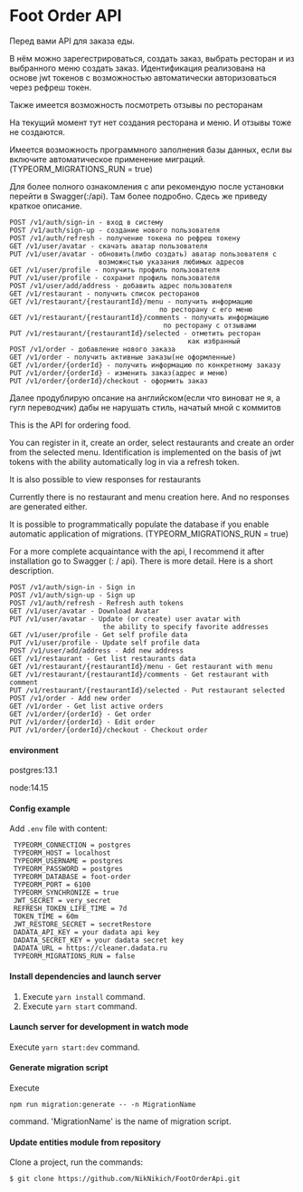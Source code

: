 # Foot Order API




Перед вами API для заказа еды.
 
В нём можно зарегестрироваться, 
создать заказ, выбрать ресторан и из выбранного меню создать заказ.
Идентификация реализована на основе jwt токенов с возможностью
автоматически авторизоваться через рефреш токен.

Также имеется возможность посмотреть отзывы по ресторанам

На текущий момент тут нет создания ресторана и меню. 
И отзывы тоже не создаются.

Имеется возможность программного заполнения базы данных, если вы
включите автоматическое применение миграций.
(TYPEORM_MIGRATIONS_RUN = true) 

Для более полного ознакомления с апи рекомендую после установки 
перейти в Swagger(<host>:<port>/api). Там более подробно.
Сдесь же приведу краткое описание. 

```
POST /v1/auth/sign-in - вход в систему
POST /v1/auth/sign-up - создание нового пользователя
POST /v1/auth/refresh - получение токена по рефреш токену
GET /v1/user/avatar - скачать аватар пользователя
PUT /v1/user/avatar - обновить(либо создать) аватар пользователя с
                      возможнстью указания любимых адресов 
GET /v1/user/profile - получить профиль пользователя
PUT /v1/user/profile - сохранит профиль пользователя
POST /v1/user/add/address - добавить адрес пользователя
GET /v1/restaurant - получить список ресторанов
GET /v1/restaurant/{restaurantId}/menu - получить информацию 
                                     по ресторану с его меню
GET /v1/restaurant/{restaurantId}/comments - получить информацию 
                                      по ресторану с отзывами
PUT /v1/restaurant/{restaurantId}/selected - отметить ресторан 
                                            как избранный
POST /v1/order - добавление нового заказа
GET /v1/order - получить активные заказы(не оформленные)
GET /v1/order/{orderId} - получить информацию по конкретному заказу
PUT /v1/order/{orderId} - изменить заказ(адрес и меню)
PUT /v1/order/{orderId}/checkout - оформить заказ
```
Далее продублирую опсание на английском(если что виноват не я,
 а гугл переводчик) дабы не нарушать стиль, начатый мной с коммитов
 
 This is the API for ordering food.
  
 You can register in it,
 create an order, select restaurants and create an order from the selected menu.
 Identification is implemented on the basis of jwt tokens with the ability
 automatically log in via a refresh token.
 
 It is also possible to view responses for restaurants
 
 Currently there is no restaurant and menu creation here.
 And no responses are generated either.
 
 It is possible to programmatically populate the database if you
 enable automatic application of migrations.
 (TYPEORM_MIGRATIONS_RUN = true)
 
 For a more complete acquaintance with the api, I recommend it after installation
 go to Swagger (<host>: <port> / api). There is more detail.
 Here is a short description.
 
```
POST /v1/auth/sign-in - Sign in
POST /v1/auth/sign-up - Sign up
POST /v1/auth/refresh - Refresh auth tokens
GET /v1/user/avatar - Download Avatar
PUT /v1/user/avatar - Update (or create) user avatar with
                       the ability to specify favorite addresses
GET /v1/user/profile - Get self profile data
PUT /v1/user/profile - Update self profile data
POST /v1/user/add/address - Add new address
GET /v1/restaurant - Get list restaurants data
GET /v1/restaurant/{restaurantId}/menu - Get restaurant with menu
GET /v1/restaurant/{restaurantId}/comments - Get restaurant with comment
PUT /v1/restaurant/{restaurantId}/selected - Put restaurant selected
POST /v1/order - Add new order
GET /v1/order - Get list active orders
GET /v1/order/{orderId} - Get order
PUT /v1/order/{orderId} - Edit order
PUT /v1/order/{orderId}/checkout - Checkout order
```
 
#### environment
postgres:13.1

node:14.15
 
#### Config example

Add `.env` file with content:

```
 TYPEORM_CONNECTION = postgres
 TYPEORM_HOST = localhost
 TYPEORM_USERNAME = postgres
 TYPEORM_PASSWORD = postgres
 TYPEORM_DATABASE = foot-order
 TYPEORM_PORT = 6100
 TYPEORM_SYNCHRONIZE = true
 JWT_SECRET = very_secret
 REFRESH_TOKEN_LIFE_TIME = 7d
 TOKEN_TIME = 60m
 JWT_RESTORE_SECRET = secretRestore
 DADATA_API_KEY = your dadata api key
 DADATA_SECRET_KEY = your dadata secret key
 DADATA_URL = https://cleaner.dadata.ru
 TYPEORM_MIGRATIONS_RUN = false

```

#### Install dependencies and launch server

1. Execute `yarn install` command.
2. Execute `yarn start` command.

#### Launch server for development in watch mode

Execute `yarn start:dev` command.

#### Generate migration script

Execute

`npm run migration:generate -- -n MigrationName`


command. 'MigrationName' is the name of migration script.

#### Update entities module from repository

Clone a project, run the commands:

`$ git clone https://github.com/NikNikich/FootOrderApi.git`
